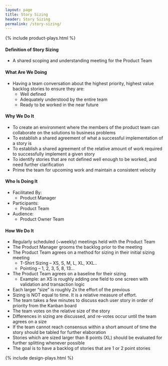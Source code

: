 ```yaml
---
layout: page
title: Story Sizing
header: Story Sizing
permalink: /story-sizing/
---
```

<div class="row">
    <div class="col-md-3">
       {% include product-plays.html %}
    </div>
    <div class="col-md-6">
        <h4 class="Definition" id="Definition">
            Definition of Story Sizing
        </h4>
        <ul>
            <li>A shared scoping and understanding meeting for the Product Team</li>
        </ul>
        <h4 class="What" id="What">
            What Are We Doing
        </h4>
	<ul>
        <li>Having a team conversation about the highest priority, highest value backlog stories to ensure they are:
            <ul>
                <li>Well defined</li>
                <li>Adequately understood by the entire team</li>
                <li>Ready to be worked in the near future</li>
            </ul>
        </li>
	</ul>
        <h4 class="Why" id="Why">
            Why We Do It
        </h4>
        <ul>
           <li>To create an environment where the members of the product team can collaborate on the solutions to business problems</li>
           <li>To establish a shared agreement of what a successful implementation of a story is</li>
           <li>To establish a shared agreement of the relative amount of work required to successfully implement a given story</li>
           <li>To identify stories that are not defined well enough to be worked, and need further clarification</li>
           <li>Prime the team for upcoming work and maintain a consistent velocity</li>
	</ul>
        <h4 class="Who" id="Who">
            Who Is Doing It
        </h4>
        <ul>
           <li>Facilitated By:
              <ul>
        	<li>Product Manager</li>
    	      </ul>
           </li>
           <li>Participants:
    	      <ul>
        	<li>Product Team </li>
    	      </ul>
           </li>
           <li>Audience:
    	      <ul>
                 <li>Product Owner Team</li>
              </ul>    
           </li>
       </ul>
<h4 class="How" id="How">
    How We Do It
</h4>
<ul>
    <li>Regularly scheduled (~weekly) meetings held with the Product Team</li>
    <li>The Product Manager grooms the backlog prior to the meeting</li>
    <li>The Product Team agrees on a method for sizing in their initial sizing meeting
        <ul>
            <li>T-Shirt Sizing – XS, S, M, L, XL, XXL..</li>
            <li>Pointing – 1, 2, 3, 5, 8, 13…</li>
        </ul>
    </li>
    <li class="IPS-Agrees" id="IPS-Agrees">The Product Team agrees on a baseline for their sizing
        <ul>
            <li>Example: an XS is roughly adding one field to one screen with validation and transaction logic</li>
        </ul>
    </li>
    <li>Each larger “size” is roughly 2x the effort of the previous</li>
    <li>Sizing is NOT equal to time.  It is a relative measure of effort.</li>
    <li>The team takes a few minutes to discuss each user story in order of priority from the Kanban board</li>
    <li>The team votes on the relative size of the story</li>
    <li>Differences in sizing are discussed, and re-votes occur until the team agrees on a size</li>
    <li>If the team cannot reach consensus within a short amount of time the story should be tabled for further elaboration</li>
    <li>Stories which are sized larger than 8 points (XL) should be evaluated for further splitting whenever possible</li>
    <li>The goal is to have a backlog of stories that are 1 or 2 point stories</li>
</ul>
    </div>
    <div class="col-md-3">
        {% include design-plays.html %}
    </div>
</div>

